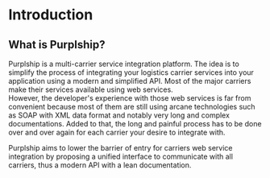 # Introduction

## What is Purplship?

Purplship is a multi-carrier service integration platform. The idea is to simplify the process of integrating your logistics carrier services into your application using a modern and simplified API. Most of the major carriers make their services available using web services. \
However, the developer's experience with those web services is far from convenient because most of them are still using arcane technologies such as SOAP with XML data format and notably very long and complex documentations. Added to that, the long and painful process has to be done over and over again for each carrier your desire to integrate with.

Purplship aims to lower the barrier of entry for carriers web service integration by proposing a unified interface to communicate with all carriers, thus a modern API with a lean documentation.
